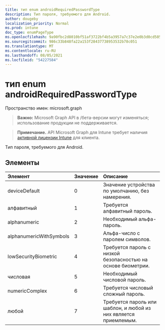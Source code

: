 ```yaml
---
title: тип enum androidRequiredPasswordType
description: Тип пароля, требуемого для Android.
author: dougeby
localization_priority: Normal
ms.prod: intune
doc_type: enumPageType
ms.openlocfilehash: 9a90fbc2d8010bf51af3722bf4b5a3957a7c37e2e0b3d0cd505cbd5e95a3a085
ms.sourcegitcommit: 986c33b848fa22a153f28437738953532b78c051
ms.translationtype: MT
ms.contentlocale: ru-RU
ms.lasthandoff: 08/05/2021
ms.locfileid: "54227584"
---
```

# <a name="androidrequiredpasswordtype-enum-type"></a>тип enum androidRequiredPasswordType

Пространство имен: microsoft.graph

> **Важно:** Microsoft Graph API в /бета-версии могут изменяться; использование продукции не поддерживается.

> **Примечание.** API Microsoft Graph для Intune требует наличия [активной лицензии Intune](https://go.microsoft.com/fwlink/?linkid=839381) для клиента.

Тип пароля, требуемого для Android.

## <a name="members"></a>Элементы
|Элемент|Значение|Описание|
|:---|:---|:---|
|deviceDefault|0|Значение устройства по умолчанию, без намерения.|
|алфавитный|1 |Требуется алфавитный пароль.|
|alphanumeric|2|Необходимый альфа-пароль.|
|alphanumericWithSymbols|3 |Альфа-число с паролем символов.|
|lowSecurityBiometric|4 |Требуется пароль с низкой безопасностью на основе биометрии.|
|числовая|5 |Необходимый числовой пароль.|
|numericComplex|6 |Требуется числовый сложный пароль.|
|любой|7 |Требуется пароль или шаблон, и любой из них является приемлемым.|




